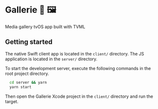 # Gallerie 📸 🖼

Media gallery tvOS app built with TVML


## Getting started 

The native Swift client app is located in the `client/` directory. The JS application is located in the `server/` directory.

To start the development server, execute the following commands in the root project directory.

```bash 
  cd server && yarn
  yarn start
```

Then open the Gallerie Xcode project in the `client/` directory and run the target.
    